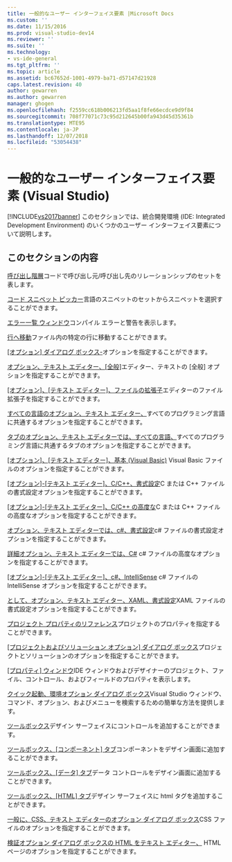 ```yaml
---
title: 一般的なユーザー インターフェイス要素 |Microsoft Docs
ms.custom: ''
ms.date: 11/15/2016
ms.prod: visual-studio-dev14
ms.reviewer: ''
ms.suite: ''
ms.technology:
- vs-ide-general
ms.tgt_pltfrm: ''
ms.topic: article
ms.assetid: bc67652d-1001-4979-ba71-d57147d21928
caps.latest.revision: 40
author: gewarren
ms.author: gewarren
manager: ghogen
ms.openlocfilehash: f2559cc618b006213fd5aa1f8fe66ecdce9d9f84
ms.sourcegitcommit: 708f77071c73c95d212645b00fa943d45d35361b
ms.translationtype: MTE95
ms.contentlocale: ja-JP
ms.lasthandoff: 12/07/2018
ms.locfileid: "53054438"
---
```

# <a name="general-user-interface-elements-visual-studio"></a>一般的なユーザー インターフェイス要素 (Visual Studio)
[!INCLUDE[vs2017banner](../../includes/vs2017banner.md)]
このセクションでは、統合開発環境 (IDE: Integrated Development Environment) のいくつかのユーザー インターフェイス要素について説明します。

## <a name="in-this-section"></a>このセクションの内容
 [呼び出し階層](../../ide/reference/call-hierarchy.md)コードで呼び出し元/呼び出し先のリレーションシップのセットを表します。

 [コード スニペット ピッカー](../../ide/reference/code-snippet-picker.md)言語のスニペットのセットからスニペットを選択することができます。

 [エラー一覧 ウィンドウ](../../ide/reference/error-list-window.md)コンパイル エラーと警告を表示します。

 [行へ移動](../../ide/reference/go-to-line.md)ファイル内の特定の行に移動することができます。

 [[オプション] ダイアログ ボックス-](../../ide/reference/options-dialog-box-visual-studio.md)オプションを指定することができます。

 [オプション、テキスト エディター、[全般]](../../ide/reference/options-text-editor-general.md)エディター、テキストの [全般] オプションを指定することができます。

 [[オプション]、[テキスト エディター]、ファイルの拡張子](../../ide/reference/options-text-editor-file-extension.md)エディターのファイル拡張子を指定することができます。

 [すべての言語のオプション、テキスト エディター、](../../ide/reference/options-text-editor-all-languages.md)すべてのプログラミング言語に共通するオプションを指定することができます。

 [タブのオプション、テキスト エディターでは、すべての言語、](../../ide/reference/options-text-editor-all-languages-tabs.md)すべてのプログラミング言語に共通するタブのオプションを指定することができます。

 [[オプション]、[テキスト エディター]、基本 (Visual Basic)](../../ide/reference/options-text-editor-basic-visual-basic.md) Visual Basic ファイルのオプションを指定することができます。

 [[オプション]-[テキスト エディター]、C/C++、書式設定](../../ide/reference/options-text-editor-c-cpp-formatting.md)C または C++ ファイルの書式設定オプションを指定することができます。

 [[オプション]-[テキスト エディター]、C/C++ の高度な](../../ide/reference/options-text-editor-c-cpp-advanced.md)C または C++ ファイルの高度なオプションを指定することができます。

 [オプション、テキスト エディターでは、c#、書式設定](../../ide/reference/options-text-editor-csharp-formatting.md)c# ファイルの書式設定オプションを指定することができます。

 [詳細オプション、テキスト エディターでは、C#](../../ide/reference/options-text-editor-csharp-advanced.md) c# ファイルの高度なオプションを指定することができます。

 [[オプション]-[テキスト エディター]、c#、IntelliSense](../../ide/reference/options-text-editor-csharp-intellisense.md) c# ファイルの IntelliSense オプションを指定することができます。

 [として、オプション、テキスト エディター、XAML、書式設定](../../ide/reference/options-text-editor-xaml-formatting.md)XAML ファイルの書式設定オプションを指定することができます。

 [プロジェクト プロパティのリファレンス](../../ide/reference/project-properties-reference.md)プロジェクトのプロパティを指定することができます。

 [[プロジェクトおよびソリューション オプション] ダイアログ ボックス](../../ide/reference/projects-and-solutions-options-dialog-box.md)プロジェクトとソリューションのオプションを指定することができます。

 [[プロパティ] ウィンドウ](../../ide/reference/properties-window.md)IDE ウィンドウおよびデザイナーのプロジェクト、ファイル、コントロール、およびフィールドのプロパティを表示します。

 [クイック起動、環境オプション ダイアログ ボックス](../../ide/reference/quick-launch-environment-options-dialog-box.md)Visual Studio ウィンドウ、コマンド、オプション、およびメニューを検索するための簡単な方法を提供します。

 [ツールボックス](../../ide/reference/toolbox.md)デザイン サーフェイスにコントロールを追加することができます。

 [ツールボックス、[コンポーネント] タブ](../../ide/reference/toolbox-components-tab.md)コンポーネントをデザイン画面に追加することができます。

 [ツールボックス、[データ] タブ](../../ide/reference/toolbox-data-tab.md)データ コントロールをデザイン画面に追加することができます。

 [ツールボックス、[HTML] タブ](../../ide/reference/toolbox-html-tab.md)デザイン サーフェイスに html タグを追加することができます。

 [一般に、CSS、テキスト エディターのオプション ダイアログ ボックス](http://msdn.microsoft.com/library/b33a7617-e69d-4a11-938e-2e218a34a10c)CSS ファイルのオプションを指定することができます。

 [検証オプション ダイアログ ボックスの HTML をテキスト エディター、](http://msdn.microsoft.com/library/9c24ecfe-263e-4bf1-88de-d01be3992863) HTML ページのオプションを指定することができます。
